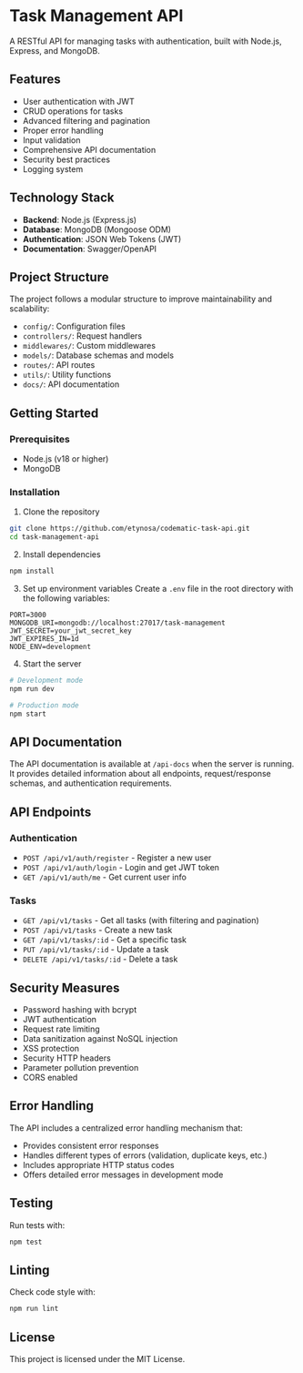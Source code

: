 # Task Management API

A RESTful API for managing tasks with authentication, built with Node.js, Express, and MongoDB.

## Features

- User authentication with JWT
- CRUD operations for tasks
- Advanced filtering and pagination
- Proper error handling
- Input validation
- Comprehensive API documentation
- Security best practices
- Logging system

## Technology Stack

- **Backend**: Node.js (Express.js)
- **Database**: MongoDB (Mongoose ODM)
- **Authentication**: JSON Web Tokens (JWT)
- **Documentation**: Swagger/OpenAPI

## Project Structure

The project follows a modular structure to improve maintainability and scalability:

- `config/`: Configuration files
- `controllers/`: Request handlers
- `middlewares/`: Custom middlewares
- `models/`: Database schemas and models
- `routes/`: API routes
- `utils/`: Utility functions
- `docs/`: API documentation

## Getting Started

### Prerequisites

- Node.js (v18 or higher)
- MongoDB

### Installation

1. Clone the repository
```bash
git clone https://github.com/etynosa/codematic-task-api.git
cd task-management-api
```

2. Install dependencies
```bash
npm install
```

3. Set up environment variables
Create a `.env` file in the root directory with the following variables:
```
PORT=3000
MONGODB_URI=mongodb://localhost:27017/task-management
JWT_SECRET=your_jwt_secret_key
JWT_EXPIRES_IN=1d
NODE_ENV=development
```

4. Start the server
```bash
# Development mode
npm run dev

# Production mode
npm start
```

## API Documentation

The API documentation is available at `/api-docs` when the server is running. It provides detailed information about all endpoints, request/response schemas, and authentication requirements.

## API Endpoints

### Authentication
- `POST /api/v1/auth/register` - Register a new user
- `POST /api/v1/auth/login` - Login and get JWT token
- `GET /api/v1/auth/me` - Get current user info

### Tasks
- `GET /api/v1/tasks` - Get all tasks (with filtering and pagination)
- `POST /api/v1/tasks` - Create a new task
- `GET /api/v1/tasks/:id` - Get a specific task
- `PUT /api/v1/tasks/:id` - Update a task
- `DELETE /api/v1/tasks/:id` - Delete a task

## Security Measures

- Password hashing with bcrypt
- JWT authentication
- Request rate limiting
- Data sanitization against NoSQL injection
- XSS protection
- Security HTTP headers
- Parameter pollution prevention
- CORS enabled

## Error Handling

The API includes a centralized error handling mechanism that:
- Provides consistent error responses
- Handles different types of errors (validation, duplicate keys, etc.)
- Includes appropriate HTTP status codes
- Offers detailed error messages in development mode

## Testing

Run tests with:
```bash
npm test
```

## Linting

Check code style with:
```bash
npm run lint
```

## License

This project is licensed under the MIT License.
